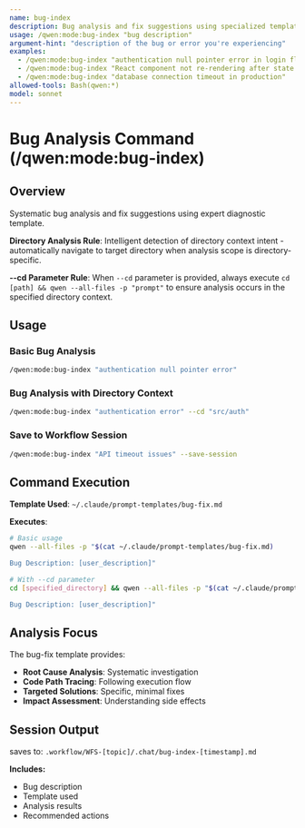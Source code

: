 ```yaml
---
name: bug-index
description: Bug analysis and fix suggestions using specialized template
usage: /qwen:mode:bug-index "bug description"
argument-hint: "description of the bug or error you're experiencing"
examples:
  - /qwen:mode:bug-index "authentication null pointer error in login flow"
  - /qwen:mode:bug-index "React component not re-rendering after state change"
  - /qwen:mode:bug-index "database connection timeout in production"
allowed-tools: Bash(qwen:*)
model: sonnet
---
```


# Bug Analysis Command (/qwen:mode:bug-index)

## Overview
Systematic bug analysis and fix suggestions using expert diagnostic template.

**Directory Analysis Rule**: Intelligent detection of directory context intent - automatically navigate to target directory when analysis scope is directory-specific.

**--cd Parameter Rule**: When `--cd` parameter is provided, always execute `cd [path] && qwen --all-files -p "prompt"` to ensure analysis occurs in the specified directory context.

## Usage

### Basic Bug Analysis
```bash
/qwen:mode:bug-index "authentication null pointer error"
```

### Bug Analysis with Directory Context
```bash
/qwen:mode:bug-index "authentication error" --cd "src/auth"
```


### Save to Workflow Session
```bash
/qwen:mode:bug-index "API timeout issues" --save-session
```

## Command Execution

**Template Used**: `~/.claude/prompt-templates/bug-fix.md`

**Executes**:
```bash
# Basic usage
qwen --all-files -p "$(cat ~/.claude/prompt-templates/bug-fix.md)

Bug Description: [user_description]"

# With --cd parameter
cd [specified_directory] && qwen --all-files -p "$(cat ~/.claude/prompt-templates/bug-fix.md)

Bug Description: [user_description]"
```

## Analysis Focus

The bug-fix template provides:
- **Root Cause Analysis**: Systematic investigation
- **Code Path Tracing**: Following execution flow  
- **Targeted Solutions**: Specific, minimal fixes
- **Impact Assessment**: Understanding side effects


## Session Output

saves to:
`.workflow/WFS-[topic]/.chat/bug-index-[timestamp].md`

**Includes:**
- Bug description
- Template used  
- Analysis results
- Recommended actions